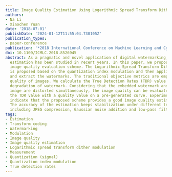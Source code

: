```yaml
---
title: Image Quality Estimation Using Logarithmic Spread Transform Dither Modulation
authors:
- Na Li
- Xiaochen Yuan
date: '2018-07-01'
publishDate: '2024-01-12T11:55:04.730105Z'
publication_types:
- paper-conference
publication: '*2018 International Conference on Machine Learning and Cybernetics (ICMLC)*'
doi: 10.1109/ICMLC.2018.8526945
abstract: As a pragmatic and novel application of digital watermarking, image quality
  estimation has been studied in recent years. In this paper, we propose a watermarking-based
  image quality evaluation scheme. The Logarithmic Spread Transform Dither Modulation
  is proposed based on the quantization index modulation and then applied to embed
  and extract the watermarks. The traditional objective metrics are employed to measure
  quality of images. We calculate the True Detection Rates (TDR) value to represent
  degradation of watermark. Considering that the embedded watermark and the watermarked
  image are distorted simultaneously, the image quality can be evaluated by matching
  the TDR value with a quality value on a pre-generated curve. Experimental results
  indicate that the proposed scheme provides a good image quality estimation result.
  The accuracy of the estimation keeps stabilization under different tested attacks,
  including JPEG compression, Gaussian noise addition and low-pass filtering.
tags:
- Estimation
- Transform coding
- Watermarking
- Modulation
- Image quality
- Image quality estimation
- Logarithmic spread transform dither modulation
- Measurement
- Quantization (signal)
- Quantization index modulation
- True detection rates
---
```

